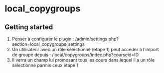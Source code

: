 # local_copygroups



## Getting started

1) Penser à configurer le plugin : /admin/settings.php?section=local_copygroups_settings
2) Un utilisateur avec un rôle sélectionné (étape 1) peut accéder à l'import de groupe depuis :
   /local/copygroups/index.php?courseid=ID
3) Il verra un champ lui promosant tous les cours dans lequel il a un rôle sélectionné parmis ceux étape 1